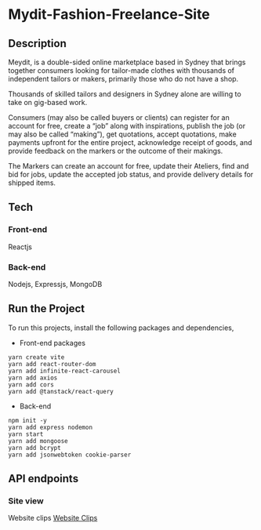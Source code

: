 # Mydit-Fashion-Freelance-Site

## Description
Meydit, is a double-sided online marketplace based in Sydney that brings together consumers looking for tailor-made clothes with thousands of independent tailors or makers, primarily those who do not have a shop.

Thousands of skilled tailors and designers in Sydney alone are willing to take on gig-based work.

Consumers (may also be called buyers or clients) can register for an account for free, create a “job” along with inspirations, publish the job (or may also be called “making”), get quotations, accept quotations, make payments upfront for the entire project, acknowledge receipt of goods, and provide feedback on the markers or the outcome of their makings.

The Markers can create an account for free, update their Ateliers, find and bid for jobs, update the accepted job status, and provide delivery details for shipped items.
## Tech
### Front-end
Reactjs

### Back-end
Nodejs, Expressjs, MongoDB

## Run the Project
To run this projects, install the following packages and dependencies,
- Front-end packages
```
yarn create vite
yarn add react-router-dom
yarn add infinite-react-carousel
yarn add axios
yarn add cors
yarn add @tanstack/react-query
```
- Back-end
```
npm init -y
yarn add express nodemon
yarn start
yarn add mongoose
yarn add bcrypt
yarn add jsonwebtoken cookie-parser
```
## API endpoints

### Site view
Website clips [Website Clips](https://github.com/jahidulsec/Mydit-Fashion-Freelance-Site/blob/main/Front-end/public/Website%20clip.webm)
